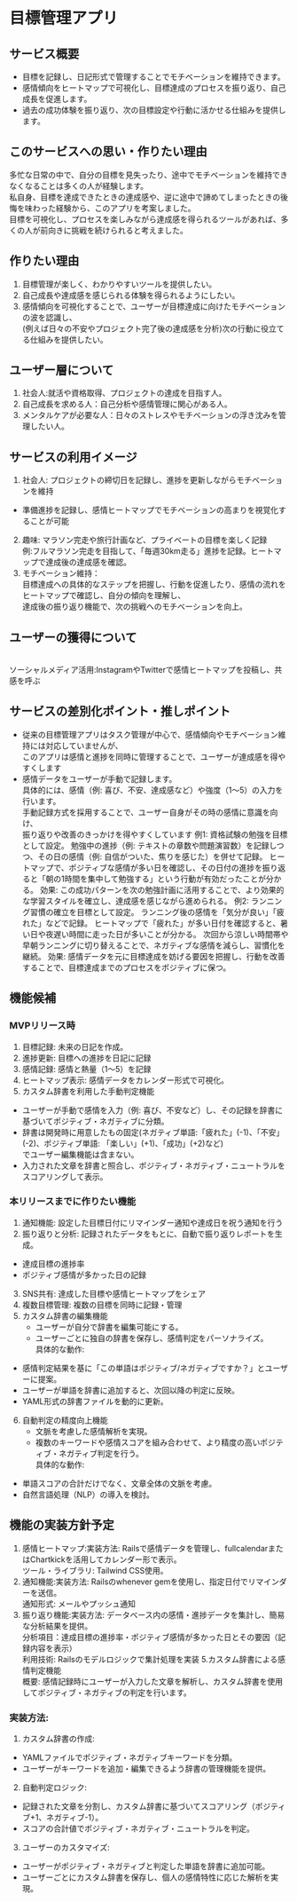 # 目標管理アプリ
## サービス概要
- 目標を記録し、日記形式で管理することでモチベーションを維持できます。
- 感情傾向をヒートマップで可視化し、目標達成のプロセスを振り返り、自己成長を促進します。
- 過去の成功体験を振り返り、次の目標設定や行動に活かせる仕組みを提供します。

## このサービスへの思い・作りたい理由
多忙な日常の中で、自分の目標を見失ったり、途中でモチベーションを維持できなくなることは多くの人が経験します。
<br>私自身、目標を達成できたときの達成感や、逆に途中で諦めてしまったときの後悔を味わった経験から、このアプリを考案しました。
<br>目標を可視化し、プロセスを楽しみながら達成感を得られるツールがあれば、多くの人が前向きに挑戦を続けられると考えました。

## 作りたい理由
1. 目標管理が楽しく、わかりやすいツールを提供したい。
2. 自己成長や達成感を感じられる体験を得られるようにしたい。
3. 感情傾向を可視化することで、ユーザーが目標達成に向けたモチベーションの波を認識し、
<br>(例えば日々の不安やプロジェクト完了後の達成感を分析)次の行動に役立てる仕組みを提供したい。

## ユーザー層について
1. 社会人:就活や資格取得、プロジェクトの達成を目指す人。
2. 自己成長を求める人：自己分析や感情管理に関心がある人。
3. メンタルケアが必要な人：日々のストレスやモチベーションの浮き沈みを管理したい人。

## サービスの利用イメージ
1. 社会人: プロジェクトの締切日を記録し、進捗を更新しながらモチベーションを維持
 - 準備進捗を記録し、感情ヒートマップでモチベーションの高まりを視覚化することが可能
2. 趣味: マラソン完走や旅行計画など、プライベートの目標を楽しく記録
<br>例:フルマラソン完走を目指して、「毎週30km走る」進捗を記録。ヒートマップで達成後の達成感を確認。
3. モチベーション維持：
<br>目標達成への具体的なステップを把握し、行動を促進したり、感情の流れをヒートマップで確認し、自分の傾向を理解し、
<br>達成後の振り返り機能で、次の挑戦へのモチベーションを向上。

## ユーザーの獲得について
<br>ソーシャルメディア活用:InstagramやTwitterで感情ヒートマップを投稿し、共感を呼ぶ

## サービスの差別化ポイント・推しポイント
- 従来の目標管理アプリはタスク管理が中心で、感情傾向やモチベーション維持には対応していませんが、 
<br>このアプリは感情と進捗を同時に管理することで、ユーザーが達成感を得やすくします
- 感情データをユーザーが手動で記録します。
<br>具体的には、感情（例: 喜び、不安、達成感など）や強度（1～5）の入力を行います。
<br>手動記録方式を採用することで、ユーザー自身がその時の感情に意識を向け、
<br>振り返りや改善のきっかけを得やすくしています
例1: 資格試験の勉強を目標として設定。
勉強中の進捗（例: テキストの章数や問題演習数）を記録しつつ、その日の感情（例: 自信がついた、焦りを感じた）を併せて記録。
ヒートマップで、ポジティブな感情が多い日を確認し、その日付の進捗を振り返ると「朝の1時間を集中して勉強する」という行動が有効だったことが分かる。
効果: この成功パターンを次の勉強計画に活用することで、より効果的な学習スタイルを確立し、達成感を感じながら進められる。
例2: ランニング習慣の確立を目標として設定。
ランニング後の感情を「気分が良い」「疲れた」などで記録。
ヒートマップで「疲れた」が多い日付を確認すると、暑い日や夜遅い時間に走った日が多いことが分かる。
次回から涼しい時間帯や早朝ランニングに切り替えることで、ネガティブな感情を減らし、習慣化を継続。
効果: 感情データを元に目標達成を妨げる要因を把握し、行動を改善することで、目標達成までのプロセスをポジティブに保つ。


## 機能候補
### MVPリリース時
1. 目標記録: 未来の日記を作成。
2. 進捗更新: 目標への進捗を日記に記録
3. 感情記録: 感情と熱量（1～5）を記録
4. ヒートマップ表示: 感情データをカレンダー形式で可視化。
5. カスタム辞書を利用した手動判定機能
 - ユーザーが手動で感情を入力（例: 喜び、不安など）し、その記録を辞書に基づいてポジティブ・ネガティブに分類。
 - 辞書は開発時に用意したもの固定(ネガティブ単語:「疲れた」(-1)、「不安」(-2)、ポジティブ単語: 「楽しい」(+1)、「成功」(+2)など)
<br>でユーザー編集機能は含まない。
 - 入力された文章を辞書と照合し、ポジティブ・ネガティブ・ニュートラルをスコアリングして表示。


### 本リリースまでに作りたい機能
1. 通知機能: 設定した目標日付にリマインダー通知や達成日を祝う通知を行う
2. 振り返りと分析: 記録されたデータをもとに、自動で振り返りレポートを生成。
  - 達成目標の進捗率
  - ポジティブ感情が多かった日の記録
3. SNS共有: 達成した目標や感情ヒートマップをシェア
4. 複数目標管理: 複数の目標を同時に記録・管理
5. カスタム辞書の編集機能
   - ユーザーが自分で辞書を編集可能にする。
   - ユーザーごとに独自の辞書を保存し、感情判定をパーソナライズ。
<br>具体的な動作:
- 感情判定結果を基に「この単語はポジティブ/ネガティブですか？」とユーザーに提案。
- ユーザーが単語を辞書に追加すると、次回以降の判定に反映。
- YAML形式の辞書ファイルを動的に更新。

6. 自動判定の精度向上機能
   - 文脈を考慮した感情解析を実現。
   - 複数のキーワードや感情スコアを組み合わせて、より精度の高いポジティブ・ネガティブ判定を行う。
<br>具体的な動作:
- 単語スコアの合計だけでなく、文章全体の文脈を考慮。
- 自然言語処理（NLP）の導入を検討。

## 機能の実装方針予定
1. 感情ヒートマップ:実装方法: Railsで感情データを管理し、fullcalendarまたはChartkickを活用してカレンダー形で表示。
<br>ツール・ライブラリ: Tailwind CSS使用。
3. 通知機能:実装方法: Railsのwhenever gemを使用し、指定日付でリマインダーを送信。
<br>通知形式: メールやプッシュ通知
4. 振り返り機能:実装方法: データベース内の感情・進捗データを集計し、簡易な分析結果を提供。
<br>分析項目：達成目標の進捗率・ポジティブ感情が多かった日とその要因（記録内容を表示）
<br>利用技術: Railsのモデルロジックで集計処理を実装
5.カスタム辞書による感情判定機能
<br>概要: 感情記録時にユーザーが入力した文章を解析し、カスタム辞書を使用してポジティブ・ネガティブの判定を行います。
### 実装方法:
1. カスタム辞書の作成:
- YAMLファイルでポジティブ・ネガティブキーワードを分類。
- ユーザーがキーワードを追加・編集できるよう辞書の管理機能を提供。
2. 自動判定ロジック:
- 記録された文章を分割し、カスタム辞書に基づいてスコアリング（ポジティブ+1、ネガティブ-1）。
- スコアの合計値でポジティブ・ネガティブ・ニュートラルを判定。
3. ユーザーのカスタマイズ:
- ユーザーがポジティブ・ネガティブと判定した単語を辞書に追加可能。
- ユーザーごとにカスタム辞書を保存し、個人の感情特性に応じた解析を実現。